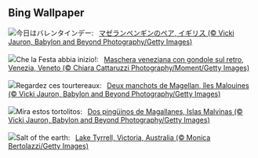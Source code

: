 ## Bing Wallpaper
![](https://www.bing.com/th?id=OHR.PenguinLove_JA-JP3730970592_UHD.jpg&w=1000)今日はバレンタインデー:&nbsp;&ensp;[マゼランペンギンのペア, イギリス (© Vicki Jauron, Babylon and Beyond Photography/Getty Images)](https://www.bing.com/th?id=OHR.PenguinLove_JA-JP3730970592_UHD.jpg)
<br><br/>
![](https://www.bing.com/th?id=OHR.TypicalVenetianRedGold_IT-IT4023171951_UHD.jpg&w=1000)Che la Festa abbia inizio!:&nbsp;&ensp;[Maschera veneziana con gondole sul retro, Venezia, Veneto (© Chiara Cattaruzzi Photography/Moment/Getty Images)](https://www.bing.com/th?id=OHR.TypicalVenetianRedGold_IT-IT4023171951_UHD.jpg)
<br><br/>
![](https://www.bing.com/th?id=OHR.PenguinLove_FR-FR7793534409_UHD.jpg&w=1000)Regardez ces tourtereaux:&nbsp;&ensp;[Deux manchots de Magellan, îles Malouines (© Vicki Jauron, Babylon and Beyond Photography/Getty Images)](https://www.bing.com/th?id=OHR.PenguinLove_FR-FR7793534409_UHD.jpg)
<br><br/>
![](https://www.bing.com/th?id=OHR.PenguinLove_ES-ES9960991342_UHD.jpg&w=1000)Mira estos tortolitos:&nbsp;&ensp;[Dos pingüinos de Magallanes, Islas Malvinas (© Vicki Jauron, Babylon and Beyond Photography/Getty Images)](https://www.bing.com/th?id=OHR.PenguinLove_ES-ES9960991342_UHD.jpg)
<br><br/>
![](https://www.bing.com/th?id=OHR.LakeTyrrell_EN-GB6332157230_UHD.jpg&w=1000)Salt of the earth:&nbsp;&ensp;[Lake Tyrrell, Victoria, Australia (© Monica Bertolazzi/Getty Images)](https://www.bing.com/th?id=OHR.LakeTyrrell_EN-GB6332157230_UHD.jpg)
<br><br/>
